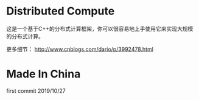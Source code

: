 Distributed Compute
==================
这是一个基于C++的分布式计算框架，你可以很容易地上手使用它来实现大规模的分布式计算。



更多细节：
http://www.cnblogs.com/dario/p/3992478.html

Made In China
==================
first commit 2019/10/27

